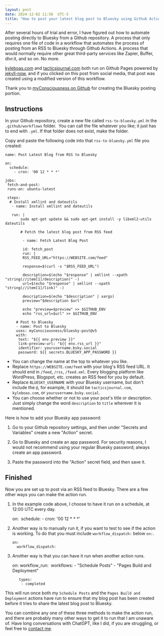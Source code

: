 ```yaml
---
layout: post
date: 2024-12-02 11:56  UTC-5
title: "How to post your latest blog post to Bluesky using Github Actions and an RSS feed"
---
```


After several hours of trial and error, I have figured out how to automate posting directly to Bluesky from a Github repository. A process that only requires one file of code in a workflow that automates the process of posting from an RSS to Bluesky through Github Actions. A process that would normally require other great third-party services like Zapier, Buffer, dlvr.it, and so on. No more.

[kyleboas.com](https://kyleboas.com) and [tacticsjournal.com](https://tacticsjournal.com) both run on Github Pages powered by [jekyll-now](https://github.com/barryclark/jekyll-now), and if you clicked on this post from social media, that post was created using a modified version of this workflow.

Thank you to [myConsciousness on Github](https://github.com/myConsciousness/bluesky-post) for creating the Bluesky posting portion.

## Instructions

In your Github repository, create a new file called `rss-to-bluesky.yml` in the `.github/workflows` folder.  You can call the file whatever you like; it just has to end with `.yml`. If that folder does not exist, make the folder.

Copy and paste the following code into that `rss-to-bluesky.yml` file you created:

    name: Post Latest Blog from RSS to Bluesky
    
    on: 
      schedule:
        - cron: '00 12 * * *'
    
    jobs:
     fetch-and-post:
     runs-on: ubuntu-latest
     
     steps:
      # Install xmllint and dateutils
       - name: Install xmllint and dateutils
       
       run: |
           sudo apt-get update && sudo apt-get install -y libxml2-utils dateutils
           
           # Fetch the latest blog post from RSS feed
           
            - name: Fetch Latest Blog Post
            
            id: fetch_post
            run: |
            RSS_FEED_URL="https://WEBSITE.com/feed"
            
            response=$(curl -s "$RSS_FEED_URL")
            
            description=$(echo "$response" | xmllint --xpath "string(//item[1]/description)" -)
            url=$(echo "$response" | xmllint --xpath "string(//item[1]/link)" -)
            
            description=$(echo "$description" | xargs)
            preview="$description $url"
            
            echo "preview=$preview" >> $GITHUB_ENV
            echo "rss_url=$url" >> $GITHUB_ENV
            
         # Post to Bluesky
         - name: Post to Bluesky
         uses: myConsciousness/bluesky-post@v5
         with:
          text: "${{ env.preview }}"
          link-preview-url: "${{ env.rss_url }}"
          identifier: yourusername.bsky.social
          password: ${{ secrets.BLUESKY_APP_PASSWORD }}

* You can change the name at the top to whatever you like. 
* Replace `https://WEBSITE.com/feed` with your blog's RSS feed URL. It should end in `/feed`, `/rss`, `/feed.xml`. Every blogging platform like WordPress, Blogspot, etc. creates an RSS feed for you by default.
* Replace `BLUESKY_USERNAME` with your Bluesky username, but don't include the `@`, for example, it should be `tacticsjournal.com`, `kyleboas.com`, or `yourusername.bsky.social`.
* You can choose whether or not to use your post's title or description. Just simply change the word `description` to `title` wherever it is mentioned.

Here is how to add your Bluesky app password:

1) Go to your Github repository settings, and then under "Secrets and Variables" create a new "Action" secret.

2) Go to Bluesky and create an app password. For security reasons, I would not recommend using your regular Bluesky password; always create an app password.

3) Paste the password into the "Action" secret field, and then save it.

## Finished 

Now you are set up to post via an RSS feed to Bluesky. There are a few other ways you can make the action run.

1) In the example code above, I choose to have it run on a schedule, at 12:00 UTC every day.

      on: 
       schedule:
        - cron: '00 12 * * *'

2) Another way is to manually run it, if you want to test to see if the action is working. To do that you must include `workflow_dispatch:` below `on:`.

       on:
         workflow_dispatch:

3) Another way is that you can have it run when another action runs.

      on:
       workflow_run:
         workflows:
          - "Schedule Posts"
          - "Pages Build and Deployment"
          
          types:
           - completed

This will run once both my `Schedule Posts` and the `Pages Build and Deployment` actions have run to ensure that my blog post has been created before it tries to share the latest blog post to Bluesky.

You can combine any one of these three methods to make the action run, and there are probably many other ways to get it to run that I am unaware of. Have long conversations with ChatGPT, like I did, if you are struggling, or feel free to [contact me](https://kyleboas.com/contact/).
